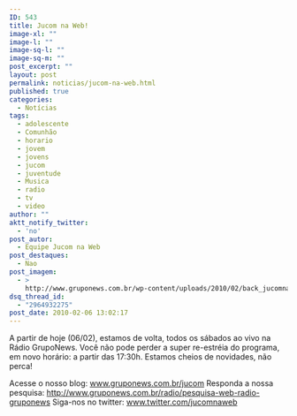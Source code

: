 ```yaml
---
ID: 543
title: Jucom na Web!
image-xl: ""
image-l: ""
image-sq-l: ""
image-sq-m: ""
post_excerpt: ""
layout: post
permalink: noticias/jucom-na-web.html
published: true
categories:
  - Notícias
tags:
  - adolescente
  - Comunhão
  - horario
  - jovem
  - jovens
  - jucom
  - juventude
  - Musica
  - radio
  - tv
  - video
author: ""
aktt_notify_twitter:
  - 'no'
post_autor:
  - Equipe Jucom na Web
post_destaques:
  - Nao
post_imagem:
  - >
    http://www.gruponews.com.br/wp-content/uploads/2010/02/back_jucomnaweb.jpg
dsq_thread_id:
  - "2964932275"
post_date: 2010-02-06 13:02:17
---
```

A partir de hoje (06/02), estamos de volta, todos os sábados ao vivo na Rádio GrupoNews. Você não pode perder a super re-estréia do programa, em novo horário: a partir das 17:30h. Estamos cheios de novidades, não perca!

Acesse o nosso blog: <a href="http://www.gruponews.com.br/jucom">www.gruponews.com.br/jucom</a>
Responda a nossa pesquisa: <a href="http://www.gruponews.com.br/radio/pesquisa-web-radio-gruponews">http://www.gruponews.com.br/radio/pesquisa-web-radio-gruponews</a>
Siga-nos no twitter: <a href="http://www.twitter.com/jucomnaweb" target="_blank">www.twitter.com/jucomnaweb</a>